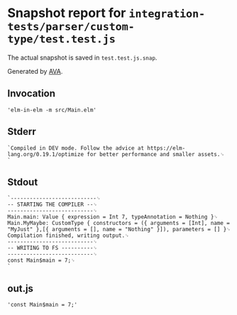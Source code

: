 # Snapshot report for `integration-tests/parser/custom-type/test.test.js`

The actual snapshot is saved in `test.test.js.snap`.

Generated by [AVA](https://avajs.dev).

## Invocation

    'elm-in-elm -m src/Main.elm'

## Stderr

    `Compiled in DEV mode. Follow the advice at https://elm-lang.org/0.19.1/optimize for better performance and smaller assets.␊
    `

## Stdout

    `---------------------------␊
    -- STARTING THE COMPILER --␊
    ---------------------------␊
    Main.main: Value { expression = Int 7, typeAnnotation = Nothing }␊
    Main.MyMaybe: CustomType { constructors = ({ arguments = [Int], name = "MyJust" },[{ arguments = [], name = "Nothing" }]), parameters = [] }␊
    Compilation finished, writing output.␊
    ---------------------------␊
    -- WRITING TO FS ----------␊
    ---------------------------␊
    const Main$main = 7;␊
    `

## out.js

    'const Main$main = 7;'
